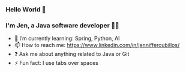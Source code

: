 <!--
**jcubillosm/jcubillosm** is a ✨ _special_ ✨ repository because its `README.md` (this file) appears on your GitHub profile.

Here are some ideas to get you started:

- 🔭 I’m currently working on ...
- 🌱 I’m currently learning ...
- 👯 I’m looking to collaborate on ...
- 🤔 I’m looking for help with ...
- 💬 Ask me about ...
- 📫 How to reach me: ...
- 😄 Pronouns: ...
- ⚡ Fun fact: ...
-->
### Hello World 👋
### I'm Jen, a Java software developer 👨‍💻 
  

- 🌱 I’m currently learning: Spring, Python, AI 
- 📫 How to reach me: https://www.linkedin.com/in/jenniffercubillos/
- ❓ Ask me about anything related to Java or Git  
- ⚡ Fun fact: I use tabs over spaces  
